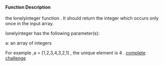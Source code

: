 
#### Function Description

 the lonelyinteger function . It should return the integer which occurs only once in the input array.

lonelyinteger has the following parameter(s):

a: an array of integers

For example ,a = [1,2,3,4,3,2,1] , the unique element is 4 .
[ complete challenge ](https://www.hackerrank.com/challenges/lonely-integer/problem?utm_campaign=challenge-recommendation&utm_medium=email&utm_source=7-day-campaign) 
